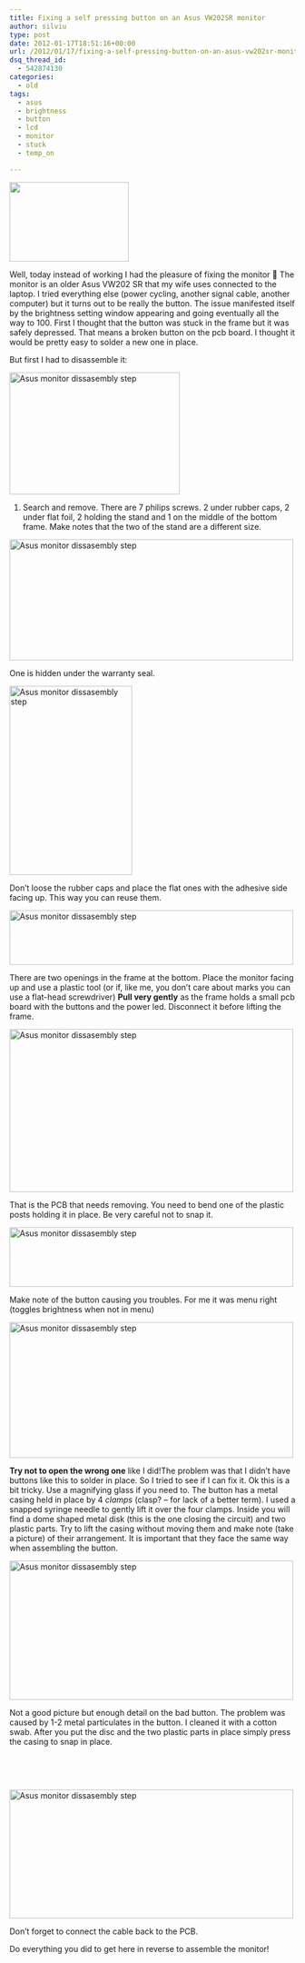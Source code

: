 ```yaml
---
title: Fixing a self pressing button on an Asus VW202SR monitor
author: silviu
type: post
date: 2012-01-17T18:51:16+00:00
url: /2012/01/17/fixing-a-self-pressing-button-on-an-asus-vw202sr-monitor/
dsq_thread_id:
  - 542874130
categories:
  - old
tags:
  - asus
  - brightness
  - button
  - lcd
  - monitor
  - stuck
  - temp_on

---
```

[<img decoding="async" loading="lazy" class="alignleft  wp-image-2016" title="Broken button Asus Monitor showing Brightness menu" src="http://blog.silviuvulcan.ro/wp-content/uploads/sites/2/2012/01/IMG_0379-300x200.jpg" alt="" width="210" height="140" />][1]

Well, today instead of working I had the pleasure of fixing the monitor 🙂 The monitor is an older Asus VW202 SR that my wife uses connected to the laptop. I tried everything else (power cycling, another signal cable, another computer) but it turns out to be really the button. The issue manifested itself by the brightness setting window appearing and going eventually all the way to 100. First I thought that the button was stuck in the frame but it was safely depressed. That means a broken button on the pcb board. I thought it would be pretty easy to solder a new one in place.

<!--more-->

But first I had to disassemble it:

[<img decoding="async" loading="lazy" class="alignnone wp-image-2007 size-medium" title="Asus monitor dissasembly step" src="http://blog.silviuvulcan.ro/wp-content/uploads/sites/2/2012/01/IMG_0366_v1-300x215.jpg" alt="Asus monitor dissasembly step" width="300" height="215" />][2]

1. Search and remove. There are 7 philips screws. 2 under rubber caps, 2 under flat foil, 2 holding the stand and 1 on the middle of the bottom frame. Make notes that the two of the stand are a different size.

[<img decoding="async" loading="lazy" class="alignnone size-500 wp-image-2008" title="Asus monitor dissasembly step" src="http://blog.silviuvulcan.ro/wp-content/uploads/sites/2/2012/01/IMG_0368_v1-500x213.jpg" alt="Asus monitor dissasembly step" width="500" height="213" />][3]

One is hidden under the warranty seal.

[<img decoding="async" loading="lazy" class="aligncenter" title="Asus monitor dissasembly step" src="http://blog.silviuvulcan.ro/wp-content/uploads/sites/2/2012/01/IMG_0369_v1.jpg" alt="Asus monitor dissasembly step" width="216" height="333" />][4]

Don&#8217;t loose the rubber caps and place the flat ones with the adhesive side facing up. This way you can reuse them.

[<img decoding="async" loading="lazy" title="Asus monitor dissasembly step" src="http://blog.silviuvulcan.ro/wp-content/uploads/sites/2/2012/01/IMG_0371_v1-500x96.jpg" alt="Asus monitor dissasembly step" width="500" height="96" />][5]

There are two openings in the frame at the bottom. Place the monitor facing up and use a plastic tool (or if, like me, you don&#8217;t care about marks you can use a flat-head screwdriver) **Pull very gently** as the frame holds a small pcb board with the buttons and the power led. Disconnect it before lifting the frame.

[<img decoding="async" loading="lazy" title="Asus monitor dissasembly step" src="http://blog.silviuvulcan.ro/wp-content/uploads/sites/2/2012/01/IMG_0372_v1.jpg" alt="Asus monitor dissasembly step" width="500" height="287" />][6]

That is the PCB that needs removing. You need to bend one of the plastic posts holding it in place. Be very careful not to snap it.

[<img decoding="async" loading="lazy" title="Asus monitor dissasembly step" src="http://blog.silviuvulcan.ro/wp-content/uploads/sites/2/2012/01/IMG_0373_v1.jpg" alt="Asus monitor dissasembly step" width="500" height="105" />][7]

Make note of the button causing you troubles. For me it was menu right (toggles brightness when not in menu)

[<img decoding="async" loading="lazy" title="Asus monitor dissasembly step" src="http://blog.silviuvulcan.ro/wp-content/uploads/sites/2/2012/01/IMG_0375_v1-500x239.jpg" alt="Asus monitor dissasembly step" width="500" height="239" />][8]

**Try not to open the wrong one** like I did!The problem was that I didn&#8217;t have buttons like this to solder in place. So I tried to see if I can fix it. Ok this is a bit tricky. Use a magnifying glass if you need to. The button has a metal casing held in place by 4 _clamps_ (clasp? &#8211; for lack of a better term). I used a snapped syringe needle to gently lift it over the four clamps. Inside you will find a dome shaped metal disk (this is the one closing the circuit) and two plastic parts. Try to lift the casing without moving them and make note (take a picture) of their arrangement. It is important that they face the same way when assembling the button.

[<img decoding="async" loading="lazy" title="Asus monitor dissasembly step" src="http://blog.silviuvulcan.ro/wp-content/uploads/sites/2/2012/01/IMG_0376_v1-500x245.jpg" alt="Asus monitor dissasembly step" width="500" height="245" />][9]

Not a good picture but enough detail on the bad button. The problem was caused by 1-2 metal particulates in the button. I cleaned it with a cotton swab. After you put the disc and the two plastic parts in place simply press the casing to snap in place.

&nbsp;

&nbsp;

[<img decoding="async" loading="lazy" title="Asus monitor dissasembly step" src="http://blog.silviuvulcan.ro/wp-content/uploads/sites/2/2012/01/IMG_0377_v1-500x227.jpg" alt="Asus monitor dissasembly step" width="500" height="227" />][10]

Don&#8217;t forget to connect the cable back to the PCB.

Do everything you did to get here in reverse to assemble the monitor!

 [1]: http://blog.silviuvulcan.ro/wp-content/uploads/sites/2/2012/01/IMG_0379.jpg
 [2]: http://blog.silviuvulcan.ro/wp-content/uploads/sites/2/2012/01/IMG_0366_v1.jpg
 [3]: http://blog.silviuvulcan.ro/wp-content/uploads/sites/2/2012/01/IMG_0368_v1.jpg
 [4]: http://blog.silviuvulcan.ro/wp-content/uploads/sites/2/2012/01/IMG_0369_v1.jpg
 [5]: http://blog.silviuvulcan.ro/wp-content/uploads/sites/2/2012/01/IMG_0371_v1.jpg
 [6]: http://blog.silviuvulcan.ro/wp-content/uploads/sites/2/2012/01/IMG_0372_v1.jpg
 [7]: http://blog.silviuvulcan.ro/wp-content/uploads/sites/2/2012/01/IMG_0373_v1.jpg
 [8]: http://blog.silviuvulcan.ro/wp-content/uploads/sites/2/2012/01/IMG_0375_v1.jpg
 [9]: http://blog.silviuvulcan.ro/wp-content/uploads/sites/2/2012/01/IMG_0376_v1.jpg
 [10]: http://blog.silviuvulcan.ro/wp-content/uploads/sites/2/2012/01/IMG_0377_v1.jpg